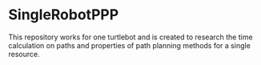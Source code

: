 # SingleRobotPPP
This repository works for one turtlebot and is created to research the time calculation on paths and properties of path planning methods for a single resource.
